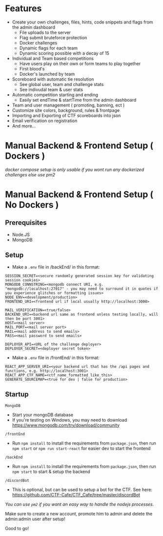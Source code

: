 # Features

- Create your own challenges, files, hints, code snippets and flags from the admin dashboard
  - File uploads to the server
  - Flag submit bruteforce protection
  - Docker challenges
  - Dynamic flags for each team
  - Dynamic scoring possible with a decay of 15
- Individual and Team based competitions
  - Have users play on their own or form teams to play together
  - First blood's
  - Docker's launched by team
- Scoreboard with automatic tie resolution
  - See global user, team and challenge stats
  - See indivudal team & user stats
- Automatic competition starting and ending
  - Easily set endTime & startTime from the admin dashboard
- Team and user management ( promoting, banning, ect )
- Customize site colors, background, rules & frontpage
- Importing and Exporting of CTF scoreboards into json
- Email verification on registration
- And more...

# Manual Backend & Frontend Setup ( Dockers )

*docker compose setup is only usable if you wont run any dockerized challenges else use pm2*

# Manual Backend & Frontend Setup ( No Dockers )

## Prerequisites
- Node.JS
- MongoDB

## Setup
- Make a `.env` file in /backEnd/ in this format:
```
SESSION_SECRET=<secure randomly generated session key for validating session cookies>
MONGODB_CONNSTRING=<mongodb connect URI, e.g. "mongodb://localhost:27017" - you may need to surround it in quotes if you experience glitches or formatting issues>
NODE_ENV=<development/production>
FRONTEND_URI=<frontend url if local usually http://localhost:3000>

MAIL_VERIFICATION=<true/false>
BACKEND_URI=<backend url same as frontend unless testing locally, will then be port 3001>
HOST=<mail server>
MAIL_PORT=<mail server port>
MAIL=<mail address to send emails>
PASS=<mail password to send emails>

DEPLOYER_API=<URL of the challenge deployer>
DEPLOYER_SECRET=<deployer secret token>
```

- Make a `.env` file in /frontEnd/ in this format:
```
REACT_APP_SERVER_URI=<your backend url that has the /api pages and functions, e.g. http://localhost:3001>
REACT_APP_CTF_NAME=<ctf_name_formatted_like_this>
GENERATE_SOURCEMAP=<true for dev | false for production>
```

## Startup

`MongoDB`
- Start your mongoDB database
- If you're testing on Windows, you may need to download https://www.mongodb.com/try/download/community

`/frontEnd`
- Run `npm install` to install the requirements from `package.json`, then run `npm start` or `npm run start-react` for easier dev to start the frontend

`/backEnd`
- Run `npm install` to install the requirements from `package.json`, then run `npm start` to start & setup the backend

`/discordBot`
- This is optional, but can be used to setup a bot for the CTF. See here: https://github.com/CTF-Cafe/CTF_Cafe/tree/master/discordBot

*You can use `pm2` if you want an easy way to handle the nodejs processes.*

Make sure to create a new account, promote him to admin and delete the admin:admin user after setup!

Good to go!
